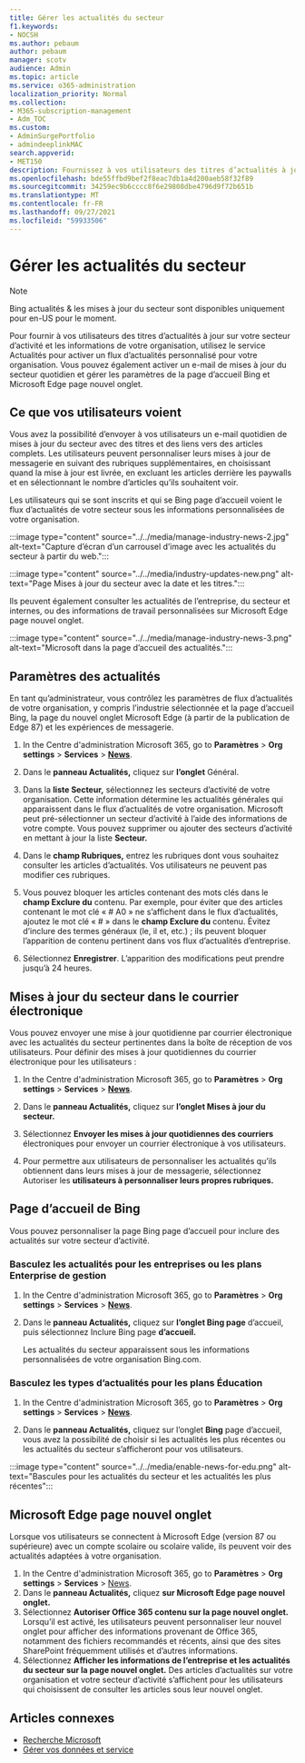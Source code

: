 ```yaml
---
title: Gérer les actualités du secteur
f1.keywords:
- NOCSH
ms.author: pebaum
author: pebaum
manager: scotv
audience: Admin
ms.topic: article
ms.service: o365-administration
localization_priority: Normal
ms.collection:
- M365-subscription-management
- Adm_TOC
ms.custom:
- AdminSurgePortfolio
- admindeeplinkMAC
search.appverid:
- MET150
description: Fournissez à vos utilisateurs des titres d’actualités à jour sur votre secteur d’activité et les informations de votre organisation, utilisez le service Actualités pour activer un flux d’actualités personnalisé pour votre organisation.
ms.openlocfilehash: bde55ffbd9bef2f8eac7db1a4d200aeb58f32f89
ms.sourcegitcommit: 34259ec9b6cccc8f6e29808dbe4796d9f72b651b
ms.translationtype: MT
ms.contentlocale: fr-FR
ms.lasthandoff: 09/27/2021
ms.locfileid: "59933506"
---
```

# <a name="manage-industry-news"></a>Gérer les actualités du secteur

> [!NOTE] 
> Bing actualités & les mises à jour du secteur sont disponibles uniquement pour en-US pour le moment.

Pour fournir à vos utilisateurs des titres d’actualités à jour sur votre secteur d’activité et les informations de votre organisation, utilisez le service Actualités pour activer un flux d’actualités personnalisé pour votre organisation. Vous pouvez également activer un e-mail de mises à jour du secteur quotidien et gérer les paramètres de la page d’accueil Bing et Microsoft Edge page nouvel onglet.

## <a name="what-your-users-will-see"></a>Ce que vos utilisateurs voient

Vous avez la possibilité d’envoyer à vos utilisateurs un e-mail quotidien de mises à jour du secteur avec des titres et des liens vers des articles complets. Les utilisateurs peuvent personnaliser leurs mises à jour de messagerie en suivant des rubriques supplémentaires, en choisissant quand la mise à jour est livrée, en excluant les articles derrière les paywalls et en sélectionnant le nombre d’articles qu’ils souhaitent voir.

Les utilisateurs qui se sont inscrits et qui se Bing page d’accueil voient le flux d’actualités de votre secteur sous les informations personnalisées de votre organisation.

:::image type="content" source="../../media/manage-industry-news-2.jpg" alt-text="Capture d’écran d’un carrousel d’image avec les actualités du secteur à partir du web.":::

:::image type="content" source="../../media/industry-updates-new.png" alt-text="Page Mises à jour du secteur avec la date et les titres.":::

Ils peuvent également consulter les actualités de l’entreprise, du secteur et internes, ou des informations de travail personnalisées sur Microsoft Edge page nouvel onglet.

:::image type="content" source="../../media/manage-industry-news-3.png" alt-text="Microsoft dans la page d’accueil des actualités.":::

## <a name="news-settings"></a>Paramètres des actualités

En tant qu’administrateur, vous contrôlez les paramètres de flux d’actualités de votre organisation, y compris l’industrie sélectionnée et la page d’accueil Bing, la page du nouvel onglet Microsoft Edge (à partir de la publication de Edge 87) et les expériences de messagerie. 

1. In the Centre d'administration Microsoft 365, go to **Paramètres**  >  **Org settings**  >  **Services**  >  [**News**](https://admin.microsoft.com/adminportal/home?#/Settings/Services/:/Settings/L1/BingNews).

1. Dans le **panneau Actualités,** cliquez sur **l’onglet** Général.

1. Dans la **liste Secteur,** sélectionnez les secteurs d’activité de votre organisation. Cette information détermine les actualités générales qui apparaissent dans le flux d’actualités de votre organisation. Microsoft peut pré-sélectionner un secteur d’activité à l’aide des informations de votre compte. Vous pouvez supprimer ou ajouter des secteurs d’activité en mettant à jour la liste **Secteur.**

1. Dans le **champ Rubriques,** entrez les rubriques dont vous souhaitez consulter les articles d’actualités. Vos utilisateurs ne peuvent pas modifier ces rubriques.

1. Vous pouvez bloquer les articles contenant des mots clés dans le **champ Exclure du** contenu. Par exemple, pour éviter que des articles contenant le mot clé « # A0 » ne s’affichent dans le flux d’actualités, ajoutez le mot clé « # » dans le **champ Exclure du** contenu. Évitez d’inclure des termes généraux (le, il et, etc.) ; ils peuvent bloquer l’apparition de contenu pertinent dans vos flux d’actualités d’entreprise.

1. Sélectionnez **Enregistrer**. L’apparition des modifications peut prendre jusqu’à 24 heures.

## <a name="industry-updates-in-email"></a>Mises à jour du secteur dans le courrier électronique

Vous pouvez envoyer une mise à jour quotidienne par courrier électronique avec les actualités du secteur pertinentes dans la boîte de réception de vos utilisateurs. Pour définir des mises à jour quotidiennes du courrier électronique pour les utilisateurs :

1. In the Centre d'administration Microsoft 365, go to **Paramètres**  >  **Org settings**  >  **Services**  >  [**News**](https://admin.microsoft.com/adminportal/home?#/Settings/Services/:/Settings/L1/BingNews). 

1. Dans le **panneau Actualités,** cliquez sur **l’onglet Mises à jour du secteur.** 
1. Sélectionnez **Envoyer les mises à jour quotidiennes des courriers** électroniques pour envoyer un courrier électronique à vos utilisateurs.
1. Pour permettre aux utilisateurs de personnaliser les actualités qu’ils obtiennent dans leurs mises à jour de messagerie, sélectionnez Autoriser les **utilisateurs à personnaliser leurs propres rubriques.**

## <a name="bing-homepage"></a>Page d’accueil de Bing

Vous pouvez personnaliser la page Bing page d’accueil pour inclure des actualités sur votre secteur d’activité.

### <a name="toggle-news-for-business-or-enterprise-plans"></a>Basculez les actualités pour les entreprises ou les plans Enterprise de gestion

1. In the Centre d'administration Microsoft 365, go to **Paramètres**  >  **Org settings**  >  **Services**  >  [**News**](https://admin.microsoft.com/adminportal/home?#/Settings/Services/:/Settings/L1/BingNews).

1. Dans le **panneau Actualités,** cliquez sur **l’onglet Bing page** d’accueil, puis sélectionnez Inclure Bing page **d’accueil.**

    Les actualités du secteur apparaissent sous les informations personnalisées de votre organisation Bing.com.

### <a name="toggle-news-types-for-education-plans"></a>Basculez les types d’actualités pour les plans Éducation

1. In the Centre d'administration Microsoft 365, go to **Paramètres**  >  **Org settings**  >  **Services**  >  [**News**](https://admin.microsoft.com/adminportal/home?#/Settings/Services/:/Settings/L1/BingNews).

1. Dans le **panneau Actualités,** cliquez sur l’onglet **Bing** page  d’accueil,  vous avez la possibilité de choisir si les actualités les plus récentes ou les actualités du secteur s’afficheront pour vos utilisateurs.

:::image type="content" source="../../media/enable-news-for-edu.png" alt-text="Bascules pour les actualités du secteur et les actualités les plus récentes":::

## <a name="microsoft-edge-new-tab-page"></a>Microsoft Edge page nouvel onglet

Lorsque vos utilisateurs se connectent à Microsoft Edge (version 87 ou supérieure) avec un compte scolaire ou scolaire valide, ils peuvent voir des actualités adaptées à votre organisation.

1. In the Centre d'administration Microsoft 365, go to **Paramètres**  >  **Org settings**  >  **Services**  >  [News](https://admin.microsoft.com/adminportal/home?#/Settings/Services/:/Settings/L1/BingNews).
2. Dans le **panneau Actualités,** cliquez **sur Microsoft Edge page nouvel onglet.**
3. Sélectionnez **Autoriser Office 365 contenu sur la page nouvel onglet.** Lorsqu’il est activé, les utilisateurs peuvent personnaliser leur nouvel onglet pour afficher des informations provenant de Office 365, notamment des fichiers recommandés et récents, ainsi que des sites SharePoint fréquemment utilisés et d’autres informations.
4. Sélectionnez **Afficher les informations de l’entreprise et les actualités du secteur sur la page nouvel onglet.** Des articles d’actualités sur votre organisation et votre secteur d’activité s’affichent pour les utilisateurs qui choisissent de consulter les articles sous leur nouvel onglet.

## <a name="related-articles"></a>Articles connexes

- 
  [Recherche Microsoft](/microsoftsearch/)
- [Gérer vos données et service](./index.yml)